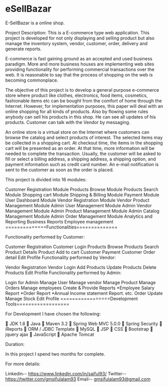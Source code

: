 # eSellBazar

E-SellBazar is a online shop.

Project Description: This is a E-commerce type web application. This project is developed for not only displaying and selling product but also manage the inventory system, vendor, customer, order, delivery and generate reports.

E-commerce is fast gaining ground as an accepted and used business paradigm. More and more business houses are implementing web sites providing functionality for performing commercial transactions over the web. It is reasonable to say that the process of shopping on the web is becoming commonplace.

The objective of this project is to develop a general purpose e-commerce store where product like clothes, electronics, food items, cosmetics, fashionable items etc can be bought from the comfort of home through the Internet. However, for implementation purposes, this paper will deal with an online shopping for all kinds of products. Also by flowing some rules anybody can sell his products in this shop. He can see all updates of his products. Customer can talk with the Vendor by messaging.

An online store is a virtual store on the Internet where customers can browse the catalog and select products of interest. The selected items may be collected in a shopping cart. At checkout time, the items in the shopping cart will be presented as an order. At that time, more information will be needed to complete the transaction. Usually, the customer will be asked to fill or select a billing address, a shipping address, a shipping option, and payment information such as credit card number. An e-mail notification is sent to the customer as soon as the order is placed.

This project is divided into 16 modules:

Customer Registration Module
Products Browse Module
Products Search Module
Shopping cart Module
Shipping & Billing Module
Payment Module
User Dashboard Module
Vendor Registration Module
Vendor Product Management Module
Admin User Management Module
Admin Vendor Management Module
Admin Product Management Module
Admin Catalog Management Module
Admin Order Management Module
Analytics and Reporting
Business Reports
Employee management
==============Functionalities==============

Functionality performed by Customer:

Customer Registration
Customer Login
Products Browse
Products Search
Product Details
Product Add to cart
Customer Payment
Customer Order detail
Edit Profile
Functionality performed by Vendor:

Vendor Registration
Vendor Login
Add Products
Update Products
Delete Products
Edit Profile
Functionality performed by Admin:

Login for Admin
Manage User
Manage vendor
Manage Product
Manage Orders
Manage employees
Create & Provide Reports *Employee Salary Report *Order Report *Annual Income statement Report. etc.
Order Update
Manage Stock
Edit Profile
=================Development Tools==================

For Development I have chosen the following:

 JDK 1.8  Java  Maven 3.2  Spring Web MVC 5.0.0  Spring Security  iReports  ORM / JDBC Template  MySQL  JSP  CSS  Bootstrap  jquery ajax  JavaScript  Apache Tomcat

Duration:

In this project I spend two months for complete.

For more details:

Linkedin-- https://www.linkedin.com/in/saiful93/ Twitter-- https://twitter.com/gmsifulalam93 Email-- gmsifulalam93@gmail.com
